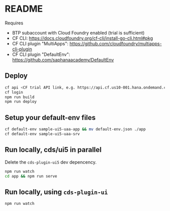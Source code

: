 # README

Requires

- BTP subaccount with Cloud Foundry enabled (trial is sufficient)
- CF CLI: https://docs.cloudfoundry.org/cf-cli/install-go-cli.html#pkg
- CF CLI plugin "MultiApps": https://github.com/cloudfoundry/multiapps-cli-plugin
- CF CLI plugin "DefaultEnv": https://github.com/saphanaacademy/DefaultEnv

## Deploy

```sh
cf api <CF trial API link, e.g. https://api.cf.us10-001.hana.ondemand.com/>
cf login
npm run build
npm run deploy
```

## Setup your default-env files

```sh
cf default-env sample-ui5-uaa-app && mv default-env.json ./app
cf default-env sample-ui5-uaa-srv
```

## Run locally, cds/ui5 in parallel

Delete the `cds-plugin-ui5` dev depencency.

```sh
npm run watch
cd app && npm run serve
```

## Run locally, using `cds-plugin-ui`

```sh
npm run watch
```

